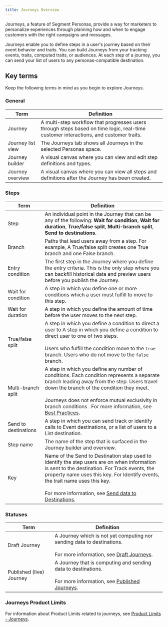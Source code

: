 ```yaml
---
title: Journeys Overview
---
```


Journeys, a feature of Segment Personas, provide a way for marketers to personalize experiences through planning how and when to engage customers with the right campaigns and messages.

Journeys enable you to define steps in a user's journey based on their event behavior and traits. You can build Journeys from your tracking events, traits, computed traits, or audiences. At each step of a journey, you can send your list of users to any personas-compatible destination.

## Key terms

Keep the following terms in mind as you begin to explore Journeys.

### General

| Term              | Definition                                                                                                                           |
| ----------------- | ------------------------------------------------------------------------------------------------------------------------------------ |
| Journey           | A multi-step workflow that progresses users through steps based on time logic, real-time customer interactions, and customer traits. |
| Journey list view | The Journeys tab shows all Journeys in the selected Personas space.                                                                  |
| Journey builder   | A visual canvas where you can view and edit step definitions and types.                                                              |
| Journey overview  | A visual canvas where you can view all steps and definitions after the Journey has been created.                                     |

### Steps

| Term                 | Definition                                                                                                                                                                                                                                                                                                             |
| -------------------- | ---------------------------------------------------------------------------------------------------------------------------------------------------------------------------------------------------------------------------------------------------------------------------------------------------------------------- |
| Step                 | An individual point in the Journey that can be any of the following: **Wait for condition**, **Wait for duration**, **True/false split**, **Multi-branch split**, **Send to destinations**.                                                                                                                            |
| Branch               | Paths that lead users away from a step. For example, A True/false split creates one True branch and one False branch.                                                                                                                                                                                                  |
| Entry condition      | The first step in the Journey where you define the entry criteria. This is the only step where you can backfill historical data and preview users before you publish the Journey.                                                                                                                                      |
| Wait for condition   | A step in which you define one or more conditions which a user must fulfill to move to this step.                                                                                                                                                                                                                      |
| Wait for duration    | A step in which you define the amount of time before the user moves to the next step.                                                                                                                                                                                                                                  |
| True/false split     | A step in which you define a condition to direct a user to A step in which you define a condition to direct user to one of two steps. <br /> <br />Users who fulfill the condition move to the `true` branch. Users who do not move to the `false` branch.                                                             |
| Multi-branch split   | A step in which you define any number of conditions. Each condition represents a separate branch leading away from the step. Users travel down the branch of the condition they meet. <br /> <br /> Journeys does not enforce mutual exclusivity in branch conditions . For more information, see [Best Practices](#). |
| Send to destinations | A step in which you can send track or identify calls to Event destinations, or a list of users to a List destination.                                                                                                                                                                                                  |
| Step name            | The name of the step that is surfaced in the Journey builder and overview.                                                                                                                                                                                                                                             |
| Key                  | Name of the Send to Destination step used to identify the step users are on when information is sent to the destination. For Track events, the property name uses this key. For Identify events, the trait name uses this key. <br /><br />For more information, see [Send data to Destinations](#).                   |

### Statuses

| Term                     | Definition                                                                                                                        |
| ------------------------ | --------------------------------------------------------------------------------------------------------------------------------- |
| Draft Journey            | A Journey which is not yet computing nor sending data to destinations. <br /><br />For more information, see [Draft Journeys](#draft-journeys). |
| Published (live) Journey | A Journey that is computing and sending data to destinations. <br /><br />For more information, see [Published Journeys](#published-journeys).                  |


### Journeys Product Limits

For information about Product Limits related to journeys, see [Product Limits - Journeys](/docs/personas/product-limits#journeys).






